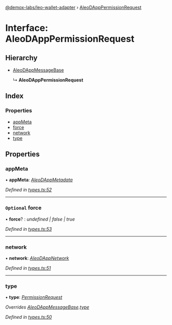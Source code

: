 [@demox-labs/leo-wallet-adapter](../README.md) › [AleoDAppPermissionRequest](aleodapppermissionrequest.md)

# Interface: AleoDAppPermissionRequest

## Hierarchy

* [AleoDAppMessageBase](aleodappmessagebase.md)

  ↳ **AleoDAppPermissionRequest**

## Index

### Properties

* [appMeta](aleodapppermissionrequest.md#appmeta)
* [force](aleodapppermissionrequest.md#optional-force)
* [network](aleodapppermissionrequest.md#network)
* [type](aleodapppermissionrequest.md#type)

## Properties

###  appMeta

• **appMeta**: *[AleoDAppMetadata](aleodappmetadata.md)*

*Defined in [types.ts:52](https://github.com/madfish-solutions/aleowallet-dapp/blob/0871fa5/src/types.ts#L52)*

___

### `Optional` force

• **force**? : *undefined | false | true*

*Defined in [types.ts:53](https://github.com/madfish-solutions/aleowallet-dapp/blob/0871fa5/src/types.ts#L53)*

___

###  network

• **network**: *[AleoDAppNetwork](../README.md#aleodappnetwork)*

*Defined in [types.ts:51](https://github.com/madfish-solutions/aleowallet-dapp/blob/0871fa5/src/types.ts#L51)*

___

###  type

• **type**: *[PermissionRequest](../enums/aleodappmessagetype.md#permissionrequest)*

*Overrides [AleoDAppMessageBase](aleodappmessagebase.md).[type](aleodappmessagebase.md#type)*

*Defined in [types.ts:50](https://github.com/madfish-solutions/aleowallet-dapp/blob/0871fa5/src/types.ts#L50)*
